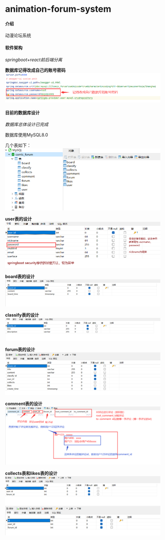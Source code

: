 # animation-forum-system

#### 介绍
动漫论坛系统

#### 软件架构
 _springboot+react前后端分离_ 

 **数据库记得改成自己的账号密码** 
![输入图片说明](sql-design/MySQL_resource.png)

#### 目前的数据库设计

 _数据库总体设计已完成_ 

数据库使用MySQL8.0


几个表如下：
![输入图片说明](sql-design/%E6%89%80%E6%9C%89%E8%A1%A8.png.png)


 **user表的设计** 
![输入图片说明](sql-design/user.png.png)



 **board表的设计** 
![输入图片说明](sql-design/board.png)


 **classify表的设计** 
![输入图片说明](sql-design/classify.png)


 **forum表的设计** 
![输入图片说明](sql-design/forum.png)

 **comment表的设计** 
![输入图片说明](sql-design/comment2.png)

 **collects表和likes表的设计** 
![输入图片说明](likes.png)
![输入图片说明](collects.png)